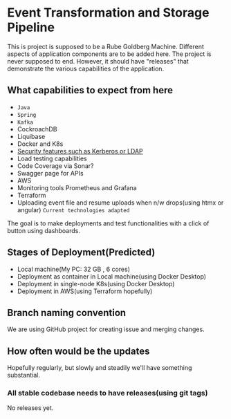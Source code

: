 # Event Transformation and Storage Pipeline
This is project is supposed to be a Rube Goldberg Machine. Different aspects of application components are to be added here.
The project is never supposed to end. However, it should have "releases" that demonstrate the various capabilities of the application.

## What capabilities to expect from here
- `Java`
- `Spring`
- `Kafka`
- CockroachDB
- Liquibase
- Docker and K8s
- [Security features such as Kerberos or LDAP](https://spring.io/guides/tutorials/spring-boot-oauth2/)
- Load testing capabilities
- Code Coverage via Sonar?
- Swagger page for APIs
- AWS
- Monitoring tools Prometheus and Grafana
- Terraform
- Uploading event file and resume uploads when n/w drops(using htmx or angular)
`Current technologies adapted`

The goal is to make deployments and test functionalities with a click of button using dashboards.

## Stages of Deployment(Predicted)
- Local machine(My PC: 32 GB , 6 cores)
- Deployment as container in Local machine(using Docker Desktop)
- Deployment in single-node K8s(using Docker Desktop)
- Deployment in AWS(using Terraform hopefully)

## Branch naming convention
We are using GitHub project for creating issue and merging changes.

## How often would be the updates
Hopefully regularly, but slowly and steadily we'll have something substantial.

### All stable codebase needs to have releases(using git tags)
No releases yet.